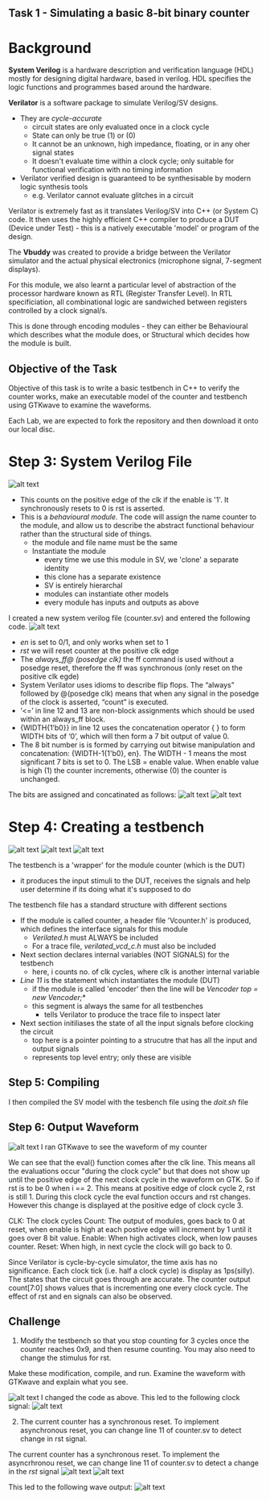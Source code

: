 ## Task 1 - Simulating a basic 8-bit binary counter

# Background

**System Verilog** is a hardware description and verification language (HDL) mostly for designing digital hardware, based in verilog. HDL specifies the logic functions and programmes based around the hardware.

**Verilator** is a software package to simulate Verilog/SV designs. 
- They are *cycle-accurate*
  - circuit states are only evaluated once in a clock cycle
  - State can only be true (1) or (0)
  - It cannot be an unknown, high impedance, floating, or in any oher signal states
  - It doesn't evaluate time within a clock cycle; only suitable for functional verification with no timing information
- Verilator verified design is guaranteed to be synthesisable by modern logic synthesis tools
  - e.g. Verilator cannot evaluate glitches in a circuit

Verilator is extremely fast as it translates Verilog/SV into C++ (or System C) code. It then uses the highly efficient C++ compiler to produce a DUT (Device under Test) - this is a natively executable 'model' or program of the design.

The **Vbuddy** was created to provide a bridge between the Verilator simulator and the actual physical electronics (microphone signal, 7-segment displays).

For this module, we also learnt a particular level of abstraction of the processor hardware known as RTL (Register Transfer Level). In RTL specificiation, all combinational logic are sandwiched between registers controlled by a clock signal/s.

This is done through encoding modules - they can either be Behavioural which describes what the module does, or Structural which decides how the module is built.

## Objective of the Task


Objective of this task is to write a basic testbench in C++ to verify the counter works, make an executable model of the counter and testbench using GTKwave to examine the waveforms.

Each Lab, we are expected to fork the repository and then download it onto our local disc.

# Step 3: System Verilog File
![alt text](image-1.png)
- This counts on the positive edge of the clk if the enable is '1'. It synchronously resets to 0 is rst is asserted.
- This is a *behavioural module*. The code will assign the name counter to the module, and allow us to describe the abstract functional behaviour rather than the structural side of things.
  - the module and file name must be the same
  - Instantiate the module
    - every time we use this module in SV, we 'clone' a separate identity
    - this clone has a separate existence
    - SV is entirely hierarchal
    - modules can instantiate other models
    - every module has inputs and outputs as above

I created a new system verilog file (counter.sv) and entered the following code.
![alt text](image.png)
- *en* is set to 0/1, and only works when set to 1
- *rst* we will reset counter at the positive clk edge
- The *always_ff@ (posedge clk)* the ff command is used without a posedge reset, therefore the ff was synchronous (only reset on the positive clk egde)
- System Verilator uses idioms to describe flip flops. The “always” followed by @(posedge clk) means that when any signal in the posedge of the clock is asserted, “count” is executed.
- ‘<=’ in line 12 and 13 are non-block assignments which should be used within an always_ff block.
- {WIDTH{1’b0}} in line 12 uses the concatenation operator { } to form WIDTH bits of ‘0’, which will then form a 7 bit output of value 0.
- The 8 bit number is is formed by carrying out bitwise manipulation and concatenation: {WIDTH-1{1'b0}, en}. The WIDTH - 1 means the most significant 7 bits is set to 0. The LSB = enable value. When enable value is high (1) the counter increments, otherwise (0) the counter is unchanged.

The bits are assigned and concatinated as follows:
![alt text](image-2.png)
![alt text](image-3.png)

# Step 4: Creating a testbench
![alt text](image-4.png)
![alt text](image-5.png)
![alt text](image-6.png)

The testbench is a 'wrapper' for the module counter (which is the DUT)
  - it produces the input stimuli to the DUT, receives the signals and help user determine if its doing what it's supposed to do

The testbench file has a standard structure with different sections
- If the module is called counter, a header file 'Vcounter.h' is produced, which defines the interface signals for this module
  - *Verilated.h* must ALWAYS be included
  - For a trace file, *verilated_vcd_c.h* must also be included
- Next section declares internal variables (NOT SIGNALS) for the testbench
  - here, i counts no. of clk cycles, where clk is another internal variable
- *Line 11* is the statement which instantiates the module (DUT)
  - if the module is called 'encoder' then the line will be **Vencoder* top = new Vencoder;**
  - this segment is always the same for all testbenches
    - tells Verilator to produce the trace file to inspect later
- Next section initiliases the state of all the input signals before clocking the circuit
  - top here is a pointer pointing to a strucutre that has all the input and output signals
  - represents top level entry; only these are visible

## Step 5: Compiling
I then compiled the SV model with the tesbench file using the *doit.sh* file

## Step 6: Output Waveform
![alt text](image-7.png)
I ran GTKwave to see the waveform of my counter

We can see that the eval() function comes after the clk line. This means all the evaluations occur "during the clock cycle" but that does not show up until the positive edge of the next clock cycle in the waveform on GTK. So if rst is to be 0 when i == 2. This means at positive edge of clock cycle 2, rst is still 1. During this clock cycle the eval function occurs and rst changes. However this change is displayed at the positive edge of clock cycle 3.

CLK: The clock cycles Count: The output of modules, goes back to 0 at reset, when enable is high at each postive edge will increment by 1 until it goes over 8 bit value. Enable: When high activates clock, when low pauses counter. Reset: When high, in next cycle the clock will go back to 0.

Since Verilator is cycle-by-cycle simulator, the time axis has no significance. Each clock tick (i.e. half a clock cycle) is display as 1ps(silly). The states that the circuit goes through are accurate. The counter output count[7:0] shows values that is incrementing one every clock cycle. The effect of rst and en signals can also be observed.

## Challenge
1) Modify the testbench so that you stop counting for 3 cycles once the counter reaches 0x9, and then resume counting. You may also need to change the stimulus for rst.

Make these modification, compile, and run. Examine the waveform with GTKwave and explain what you see.

![alt text](image-8.png)
I changed the code as above. This led to the following clock signal:
![alt text](image-9.png)

2) The current counter has a synchronous reset. To implement asynchronous reset, you can change line 11 of counter.sv to detect change in rst signal.

The current counter has a synchronous reset. To implement the asyncrhronou reset, we can change line 11 of counter.sv to detect a change in the *rst* signal
![alt text](image-10.png)
![alt text](image-11.png)

This led to the following wave output:
![alt text](image-12.png)
